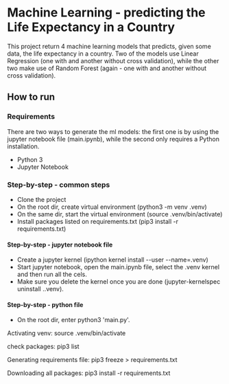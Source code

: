 # Machine Learning - predicting the Life Expectancy in a Country
This project return 4 machine learning models that predicts, given some data, the life expectancy in a country. Two of the models use Linear Regression (one with and another without cross validation), while the other two make use of Random Forest (again - one with and another without cross validation).


## How to run

### Requirements
There are two ways to generate the ml models: the first one is by using the jupyter notebook file (main.ipynb), while the second only requires a Python installation.

- Python 3
- Jupyter Notebook

### Step-by-step - common steps
- Clone the project
- On the root dir, create virtual environment (python3 -m venv .venv)
- On the same dir, start the virtual environment (source .venv/bin/activate)
- Install packages listed on requirements.txt (pip3 install -r requirements.txt)

#### Step-by-step - jupyter notebook file
- Create a jupyter kernel (ipython kernel install --user --name=.venv)
- Start jupyter notebook, open the main.ipynb file, select the .venv kernel and then run all the cels.
- Make sure you delete the kernel once you are done (jupyter-kernelspec uninstall ..venv).

#### Step-by-step - python file
- On the root dir, enter python3 'main.py'.


Activating venv: source .venv/bin/activate

check packages: pip3 list

Generating requirements file: pip3 freeze > requirements.txt

Downloading all packages: pip3 install -r requirements.txt